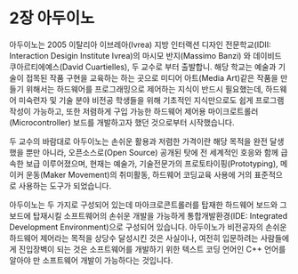 # 2장 아두이노

아두이노는 2005 이탈리아 이브레아\(Ivrea\) 지방 인터랙션 디자인 전문학교\(IDII: Interaction Desigin Institute Ivrea\)의  마시모 반지\(Massimo Banzi\) 와 데이비드 쿠아르티에예스\(David Cuartielles\), 두 교수로 부터 출발합니. 해당 학교는 예술과 기술이 접목된 작품 구현을 교육하는 하는 곳으로 미디어 아트\(Media Art\)같은 작품을 만들기 위해서는 하드웨어를 프로그래밍으로 제어하는 지식이 반드시 필요했는데, 하드웨어 미숙련자 및 기술 분야 비전공 학생들을 위해 기초적인 지식만으로도 쉽게 프로그램 작성이 가능하고, 또한 저렴하게 구입 가능한 하드웨어 제어용 마이크로트롤러\(Microcontroller\) 보드를 개발하고자 했던 것으로부터 시작했습니다.

두 교수의 바람대로 아두이노는 손쉬운 활용과 저렴한 가격이란 해당 목적을 완전 달생했을 뿐만 아니라, 오픈소스로\(Open Source\) 공개된 탓에 전 세계적인 호응와 함께 급속한 보급 이루어졌으며, 현재는 예술가, 기술전문가의 프로토타이핑\(Prototyping\), 메이커 운동\(Maker Movement\)의 취미활동, 하드웨어 코딩교육 사용에 거의 표준적으로 사용하는 도구가 되었습니다.

아두이노는 두 가지로 구성되어 있는데 마아크로콘트롤러를 탑재한 하드웨어 보드와 그 보드에 탑재시킬 소프트웨어의 손쉬운 개발을 가능하게 통합개발환경\(IDE: Integrated Development Environment\)으로 구성되어 있습니다. 아두이노가 비전공자의 손쉬운 하드웨어 제어라는 목적을 상당수 달성시킨 것은 사실이나, 여전히 입문하려는 사람들에게 진입장벽이 되는 것은 소프트웨어를 개발하기 위한 텍스트 코딩 언어인 C++ 언어를 알아야 만 소프트웨어 개발이 가능하다는 것입니다.  


